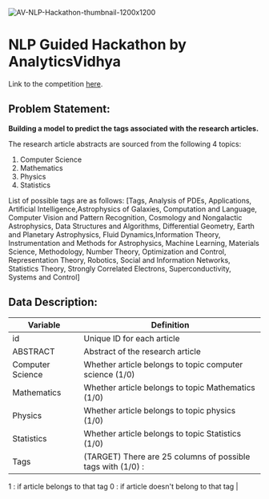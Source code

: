 ![AV-NLP-Hackathon-thumbnail-1200x1200](https://datahack-prod.s3.ap-south-1.amazonaws.com/__sized__/contest_cover/cover_copy-thumbnail-1200x1200-90.jpg)

# NLP Guided Hackathon by AnalyticsVidhya

Link to the competition [here](https://datahack.analyticsvidhya.com/contest/hacklive-3-guided-hackathon-text-classification/).

## Problem Statement:

**Building a model to  predict the tags associated with the research  articles.**

The research article abstracts are sourced from the following 4 topics: 
1. Computer Science
2. Mathematics
3. Physics
4. Statistics

List of possible tags are as follows:
[Tags, Analysis of PDEs, Applications, Artificial Intelligence,Astrophysics of Galaxies, Computation and Language, Computer Vision and Pattern Recognition, Cosmology and Nongalactic Astrophysics, Data Structures and Algorithms, Differential Geometry, Earth and Planetary Astrophysics, Fluid Dynamics,Information Theory, Instrumentation and Methods for Astrophysics, Machine Learning, Materials Science, Methodology, Number Theory, Optimization and Control, Representation Theory, Robotics, Social and Information Networks, Statistics Theory, Strongly Correlated Electrons, Superconductivity, Systems and Control]

## Data Description:


| __Variable__ | __Definition__ |
|-------------|------------|
| id         | Unique ID for each article     |
| ABSTRACT         | Abstract of the research article     |
| Computer Science         | Whether article belongs to topic computer science (1/0)     |
| Mathematics         | Whether article belongs to topic Mathematics (1/0)     |
| Physics        | Whether article belongs to topic physics (1/0)     |
| Statistics         | Whether article belongs to topic Statistics (1/0)     |
| Tags        | (TARGET) There are 25 columns of possible tags with (1/0) :
1 : if article belongs to that tag
0 : if article doesn't belong to that tag     |

